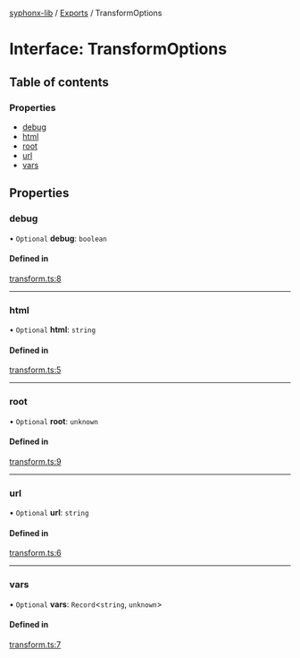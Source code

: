 [syphonx-lib](../README.md) / [Exports](../modules.md) / TransformOptions

# Interface: TransformOptions

## Table of contents

### Properties

- [debug](TransformOptions.md#debug)
- [html](TransformOptions.md#html)
- [root](TransformOptions.md#root)
- [url](TransformOptions.md#url)
- [vars](TransformOptions.md#vars)

## Properties

### debug

• `Optional` **debug**: `boolean`

#### Defined in

[transform.ts:8](https://github.com/dtempx/syphonx-lib/blob/82af0d6/transform.ts#L8)

___

### html

• `Optional` **html**: `string`

#### Defined in

[transform.ts:5](https://github.com/dtempx/syphonx-lib/blob/82af0d6/transform.ts#L5)

___

### root

• `Optional` **root**: `unknown`

#### Defined in

[transform.ts:9](https://github.com/dtempx/syphonx-lib/blob/82af0d6/transform.ts#L9)

___

### url

• `Optional` **url**: `string`

#### Defined in

[transform.ts:6](https://github.com/dtempx/syphonx-lib/blob/82af0d6/transform.ts#L6)

___

### vars

• `Optional` **vars**: `Record`<`string`, `unknown`\>

#### Defined in

[transform.ts:7](https://github.com/dtempx/syphonx-lib/blob/82af0d6/transform.ts#L7)
